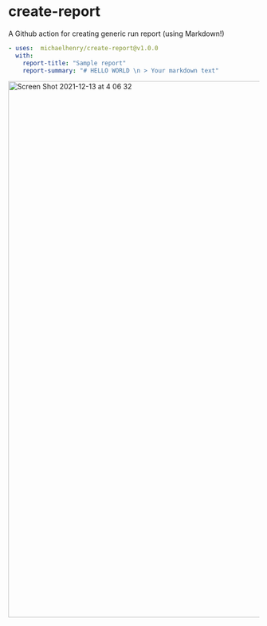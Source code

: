 # create-report

A Github action for creating generic run report (using Markdown!)

```yml
- uses:  michaelhenry/create-report@v1.0.0
  with:
    report-title: "Sample report"
    report-summary: "# HELLO WORLD \n > Your markdown text"
```

<img width="1076" alt="Screen Shot 2021-12-13 at 4 06 32" src="https://user-images.githubusercontent.com/717992/145722614-bc2987a6-72b3-4f26-9948-6bcf40658854.png">
